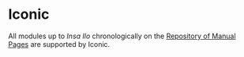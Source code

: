 # Iconic

All modules up to _Insa Ilo_ chronologically on the [Repository of Manual Pages](https://ktane.timwi.de/) are supported by Iconic.
